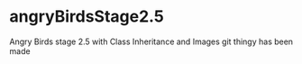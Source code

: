 # angryBirdsStage2.5
Angry Birds stage 2.5 with Class Inheritance and Images
git thingy has  been made 